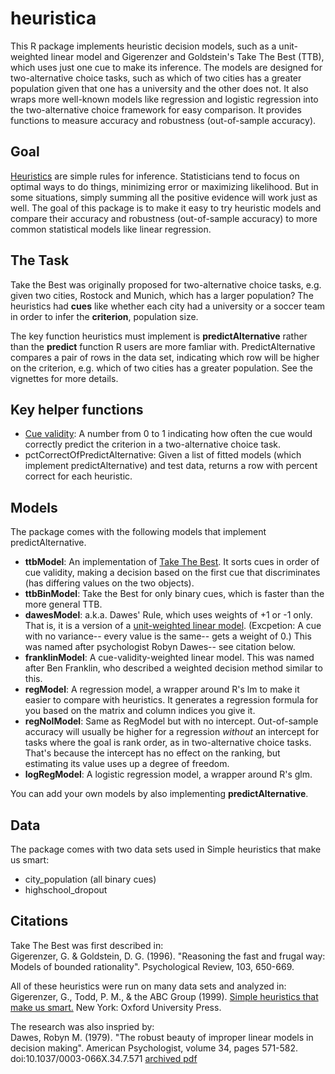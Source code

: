 # heuristica
This R package implements heuristic decision models, such as a unit-weighted linear model and Gigerenzer and Goldstein's Take The Best (TTB), which uses just one cue to make its inference.  The models are designed for two-alternative choice tasks, such as which of two cities has a greater population given that one has a university and the other does not.  It also wraps more well-known models like regression and logistic regression into the two-alternative choice framework for easy comparison.  It provides functions to measure accuracy and robustness (out-of-sample accuracy).

## Goal

[Heuristics](http://en.wikipedia.org/wiki/Heuristic) are simple rules for inference.  Statisticians tend to focus on optimal ways to do things, minimizing error or maximizing likelihood.  But in some situations, simply summing all the positive evidence will work just as well.  The goal of this package is to make it easy to try heuristic models and compare their accuracy and robustness (out-of-sample accuracy) to more common statistical models like linear regression.

## The Task

Take the Best was originally proposed for two-alternative choice tasks, e.g. given two cities, Rostock and Munich, which has a larger population?  The heuristics had __cues__ like whether each city had a university or a soccer team in order to infer the __criterion__, population size.

The key function heuristics must implement is __predictAlternative__ rather than the __predict__ function R users are more famliar with.  PredictAlternative compares a pair of rows in the data set, indicating which row will be higher on the criterion, e.g. which of two cities has a greater population.  See the vignettes for more details.  

## Key helper functions
* [Cue validity](http://en.wikipedia.org/wiki/Cue_validity): A number from 0 to 1 indicating how often the cue would correctly predict the criterion in a two-alternative choice task.
* pctCorrectOfPredictAlternative: Given a list of fitted models (which implement predictAlternative) and test data, returns a row with percent correct for each heuristic. 

## Models
The package comes with the following models that implement predictAlternative. 
* __ttbModel__: An implementation of [Take The Best](http://en.wikipedia.org/wiki/Take-the-best_heuristic). It sorts cues in order of cue validity, making a decision based on the first cue that discriminates (has differing values on the two objects).
* __ttbBinModel__: Take the Best for only binary cues, which is faster than the more general TTB.
* __dawesModel__: a.k.a. Dawes' Rule, which uses weights of +1 or -1 only.  That is, it is a version of a [unit-weighted linear model](http://en.wikipedia.org/wiki/Unit-weighted_regression).  (Excpetion: A cue with no variance-- every value is the same-- gets a weight of 0.)  This was named after psychologist Robyn Dawes-- see citation below.
* __franklinModel__: A cue-validity-weighted linear model.  This was named after Ben Franklin, who described a weighted decision method similar to this.
* __regModel__: A regression model, a wrapper around R's lm to make it easier to compare with heuristics.  It generates a regression formula for you based on the matrix and column indices you give it.
* __regNoIModel__: Same as RegModel but with no intercept.  Out-of-sample accuracy will usually be higher for a regression _without_ an intercept for tasks where the goal is rank order, as in two-alternative choice tasks.  That's because the intercept has no effect on the ranking, but estimating its value uses up a degree of freedom.
* __logRegModel__: A logistic regression model, a wrapper around R's glm.

You can add your own models by also implementing __predictAlternative__.

## Data

The package comes with two data sets used in Simple heuristics that make us smart:
* city_population (all binary cues)
* highschool_dropout 

## Citations

Take The Best was first described in:  
Gigerenzer, G. & Goldstein, D. G. (1996). "Reasoning the fast and frugal way: Models of bounded rationality". Psychological Review, 103, 650-669.  

All of these heuristics were run on many data sets and analyzed in:  
Gigerenzer, G., Todd, P. M., & the ABC Group (1999). [Simple heuristics that make us smart.](http://www.amazon.com/Simple-Heuristics-That-Make-Smart/dp/0195143817) New York: Oxford University Press.  

The research was also inspried by:  
Dawes, Robyn M. (1979). "The robust beauty of improper linear models in decision making". American Psychologist, volume 34, pages 571-582. doi:10.1037/0003-066X.34.7.571 [archived pdf](http://www.cmu.edu/dietrich/sds/docs/dawes/the-robust-beauty-of-improper-linear-models-in-decision-making.pdf)

